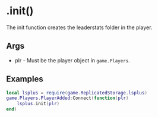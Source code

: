# .init()
The init function creates the leaderstats folder in the player.

## Args
- plr - Must be the player object in `game.Players`.

## Examples
```lua
local lsplus = require(game.ReplicatedStorage.lsplus)
game.Players.PlayerAdded:Connect(function(plr)
    lsplus.init(plr)
end)
```